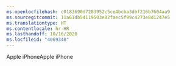 ```yaml
---
ms.openlocfilehash: c0183690d7283952c5ce4bcba3dbf216b7604aa9
ms.sourcegitcommit: 11a61db54119503e82faec5f99c4273e8d1247e5
ms.translationtype: HT
ms.contentlocale: hr-HR
ms.lasthandoff: 10/16/2020
ms.locfileid: "4069348"
---
```

<span data-ttu-id="0fcbf-101">Apple iPhone</span><span class="sxs-lookup"><span data-stu-id="0fcbf-101">Apple iPhone</span></span>